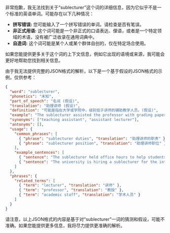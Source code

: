 非常抱歉，我无法找到关于“sublecturer”这个词的详细信息，因为它似乎不是一个标准的英语单词。可能存在以下几种情况：

*   **拼写错误:** 您可能输入了一个拼写错误的单词。请检查是否有笔误。
*   **非正式用语:** 这个词可能是一个非正式的口语表达、俚语，或者是一个特定领域的术语，没有被广泛收录在通用词典中。
*   **自造词:** 这个词可能是某个人或某个群体自创的，仅在特定场合使用。

如果您能提供更多关于这个词的上下文信息，例如它出现的语境或来源，我可能会更好地帮助您找到相关信息。

由于我无法提供完整的JSON格式的解析，以下是一个基于假设的JSON格式的示例，仅供参考：

```json
{
  "word": "sublecturer",
  "phonetics": "未知",
  "part_of_speech": "名词 (假设)",
  "translation": "助理讲师 (假设)",
  "definition": "可能是指在大学或学院中，级别低于讲师的辅助教学人员。(假设)",
  "example": "The sublecturer assisted the professor with grading papers.",
  "synonyms": ["teaching assistant", "assistant lecturer"],
  "antonyms": [],
  "usage": {
    "common_phrases": [
      { "phrase": "sublecturer duties", "translation": "助理讲师的职责" },
      { "phrase": "sublecturer position", "translation": "助理讲师职位" }
    ],
    "example_sentences": [
      { "sentence": "The sublecturer held office hours to help students with their assignments.", "translation": "助理讲师安排了办公时间，帮助学生完成作业。" },
      { "sentence": "The university is hiring a sublecturer for the introductory physics course.", "translation": "该大学正在招聘一名教授大学物理入门课程的助理讲师。" }
    ]
  },
  "phrases": {
    "related_terms": [
      { "term": "lecturer", "translation": "讲师" },
      { "term": "professor", "translation": "教授" },
      { "term": "academic staff", "translation": "学术人员" }
    ]
  }
}
```

请注意，以上JSON格式的内容是基于对“sublecturer”一词的猜测和假设，可能不准确。如果您能提供更多信息，我将尽力提供更准确的解析。
 